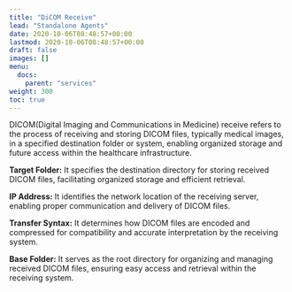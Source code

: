 ```yaml
---
title: "DiCOM Receive"
lead: "Standalone Agents"
date: 2020-10-06T08:48:57+00:00
lastmod: 2020-10-06T08:48:57+00:00
draft: false
images: []
menu:
  docs:
    parent: "services"
weight: 300
toc: true
---
```


DICOM(Digital Imaging and Communications in Medicine) receive refers to the process of receiving and storing DICOM files, typically medical images, in a specified destination folder or system, enabling organized storage and future access within the healthcare infrastructure.

**Target Folder:** It specifies the destination directory for storing received DICOM files, facilitating organized storage and efficient retrieval.

**IP Address:** It identifies the network location of the receiving server, enabling proper communication and delivery of DICOM files.

**Transfer Syntax:** It determines how DICOM files are encoded and compressed for compatibility and accurate interpretation by the receiving system.

**Base Folder:** It serves as the root directory for organizing and managing received DICOM files, ensuring easy access and retrieval within the receiving system.

 

